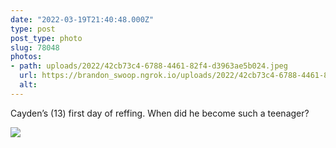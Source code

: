 ```yaml
---
date: "2022-03-19T21:40:48.000Z"
type: post 
post_type: photo
slug: 78048
photos: 
- path: uploads/2022/42cb73c4-6788-4461-82f4-d3963ae5b024.jpeg
  url: https://brandon_swoop.ngrok.io/uploads/2022/42cb73c4-6788-4461-82f4-d3963ae5b024.jpeg
  alt: 
---
```

Cayden’s (13) first day of reffing. When did he become such a teenager?


![](/uploads/2022/42cb73c4-6788-4461-82f4-d3963ae5b024.jpeg)
